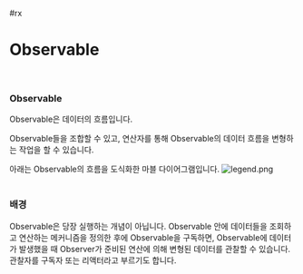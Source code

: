 #rx

# Observable
<br>

### Observable
Observable은 데이터의 흐름입니다.
<br>

Observable들을 조합할 수 있고, 연산자를 통해 Observable의 데이터 흐름을 변형하는 작업을 할 수 있습니다.
<br>

아래는 Observable의 흐름을 도식화한 마블 다이어그램입니다.
![legend.png](http://reactivex.io/assets/operators/legend.png)
<br>
<br>

### 배경
Observable은 당장 실행하는 개념이 아닙니다. Observable 안에 데이터들을 조회하고 연산하는 메커니즘을 정의한 후에 Observable을 구독하면, Observable에 데이터가 발생했을 때 Observer가 준비된 연산에 의해 변형된 데이터를 관찰할 수 있습니다. 관찰자를 구독자 또는 리액터라고 부르기도 합니다.



